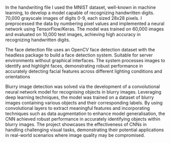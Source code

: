 In the handwriting file I used the MNIST dataset, well-known in machine learning, to develop a model capable of recognizing handwritten digits. 70,000 grayscale images of digits 0-9, each sized 28x28 pixels. I
preprocessed the data by numbering pixel values and implemented a neural network using TensorFlow/Keras. The model was trained on 60,000 images and evaluated on 10,000 test images, achieving high accuracy in
recognizing handwritten digits.

The face detection file uses an OpenCV face detection dataset with the headless package to build a face detection system. Suitable for server environments without graphical interfaces. The system processes images to
identify and highlight faces, demonstrating robust performance in accurately detecting facial features across different lighting conditions and orientations

Blurry image detection was solved via the development of a convolutional neural network model for recognising objects in blurry images. Leveraging deep learning techniques, the model was trained on a dataset of 
blurry images containing various objects and their corresponding labels. By using convolutional layers to extract meaningful features and incorporating techniques such as data augmentation to enhance model 
generalisation, the CNN achieved robust performance in accurately identifying objects within blurry images. The project showcases the effectiveness of CNNs in handling challenging visual tasks, demonstrating their 
potential applications in real-world scenarios where image quality may be compromised.
